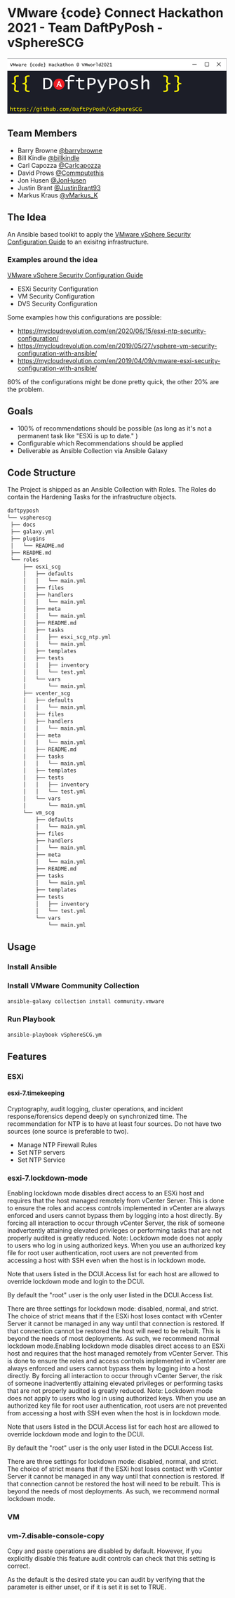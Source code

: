 # VMware {code} Connect Hackathon 2021 - Team DaftPyPosh - vSphereSCG

![Logo](images/logo_1_500x126.png)

## Team Members

- Barry Browne [@barrybrowne](https://twitter.com/barrybrowne)
- Bill Kindle [@billkindle](https://www.linkedin.com/in/billkindle/)
- Carl Capozza [@Carlcapozza](https://twitter.com/Carlcapozza)
- David Prows [@Commputethis](https://twitter.com/commputethis)
- Jon Husen [@JonHusen](https://twitter.com/JonHusen)
- Justin Brant [@JustinBrant93](https://twitter.com/JustinBrant93)
- Markus Kraus [@vMarkus_K](https://twitter.com/vMarkus_K)

## The Idea

An Ansible based toolkit to apply the [VMware vSphere Security Configuration Guide](https://core.vmware.com/vmware-vsphere-security-configuration-guide-7) to an exisitng infrastructure.

### Examples around the idea

[VMware vSphere Security Configuration Guide](https://core.vmware.com/vmware-vsphere-security-configuration-guide-7)

- ESXi Security Configuration
- VM Security Configuration
- DVS Security Configuration

Some examples how this configurations are possible:

- <https://mycloudrevolution.com/en/2020/06/15/esxi-ntp-security-configuration/>
- <https://mycloudrevolution.com/en/2019/05/27/vsphere-vm-security-configuration-with-ansible/>
- <https://mycloudrevolution.com/en/2019/04/09/vmware-esxi-security-configuration-with-ansible/>
  
80% of the configurations might be done pretty quick, the other 20% are the problem.

## Goals

- 100% of recommendations should be possible (as long as it's not a permanent task like "ESXi is up to date." )
- Configurable which Recommendations should be applied
- Deliverable as Ansible Collection via Ansible Galaxy

## Code Structure

The Project is shipped as an Ansible Collection with Roles. The Roles do contain the Hardening Tasks for the infrastructure objects.

```
daftpyposh
└── vspherescg
 ├── docs
 ├── galaxy.yml
 ├── plugins
 │   └── README.md
 ├── README.md
 └── roles
	 ├── esxi_scg
	 │   ├── defaults
	 │   │   └── main.yml
	 │   ├── files
	 │   ├── handlers
	 │   │   └── main.yml
	 │   ├── meta
	 │   │   └── main.yml
	 │   ├── README.md
	 │   ├── tasks
	 │   │   ├── esxi_scg_ntp.yml
	 │   │   └── main.yml
	 │   ├── templates
	 │   ├── tests
	 │   │   ├── inventory
	 │   │   └── test.yml
	 │   └── vars
	 │       └── main.yml
	 ├── vcenter_scg
	 │   ├── defaults
	 │   │   └── main.yml
	 │   ├── files
	 │   ├── handlers
	 │   │   └── main.yml
	 │   ├── meta
	 │   │   └── main.yml
	 │   ├── README.md
	 │   ├── tasks
	 │   │   └── main.yml
	 │   ├── templates
	 │   ├── tests
	 │   │   ├── inventory
	 │   │   └── test.yml
	 │   └── vars
	 │       └── main.yml
	 └── vm_scg
		 ├── defaults
		 │   └── main.yml
		 ├── files
		 ├── handlers
		 │   └── main.yml
		 ├── meta
		 │   └── main.yml
		 ├── README.md
		 ├── tasks
		 │   └── main.yml
		 ├── templates
		 ├── tests
		 │   ├── inventory
		 │   └── test.yml
		 └── vars
			 └── main.yml
```
## Usage

### Install Ansible

### Install VMware Community Collection

```ansible-galaxy collection install community.vmware```

### Run Playbook

```ansible-playbook vSphereSCG.ym```

## Features

### ESXi

#### esxi-7.timekeeping

Cryptography, audit logging, cluster operations, and incident response/forensics depend deeply on synchronized time. The recommendation for NTP is to have at least four sources. Do not have two sources (one source is preferable to two).

- Manage NTP Firewall Rules
- Set NTP servers
- Set NTP Service

### esxi-7.lockdown-mode

Enabling lockdown mode disables direct access to an ESXi host and requires that the host managed remotely from vCenter Server.  This is done to ensure the roles and access controls implemented in vCenter are always enforced and users cannot bypass them by logging into a host directly.   By forcing all interaction to occur through vCenter Server, the risk of someone inadvertently attaining elevated privileges or performing tasks that are not properly audited is greatly reduced.  Note:  Lockdown mode does not apply to  users who log in using authorized keys. When you use an authorized key file for root user authentication, root users are not prevented from accessing a host with SSH even when the host is in lockdown mode. 

Note that users listed in the DCUI.Access list for each host are allowed to override lockdown mode and login to the DCUI.  

By default the "root" user is the only user listed in the DCUI.Access list.

There are three settings for lockdown mode: disabled, normal, and strict. The choice of strict means that if the ESXi host loses contact with vCenter Server it cannot be managed in any way until that connection is restored. If that connection cannot be restored the host will need to be rebuilt. This is beyond the needs of most deployments. As such, we recommend normal lockdown mode.Enabling lockdown mode disables direct access to an ESXi host and requires that the host managed remotely from vCenter Server.  This is done to ensure the roles and access controls implemented in vCenter are always enforced and users cannot bypass them by logging into a host directly.   By forcing all interaction to occur through vCenter Server, the risk of someone inadvertently attaining elevated privileges or performing tasks that are not properly audited is greatly reduced.  Note:  Lockdown mode does not apply to  users who log in using authorized keys. When you use an authorized key file for root user authentication, root users are not prevented from accessing a host with SSH even when the host is in lockdown mode. 

Note that users listed in the DCUI.Access list for each host are allowed to override lockdown mode and login to the DCUI.  

By default the "root" user is the only user listed in the DCUI.Access list.

There are three settings for lockdown mode: disabled, normal, and strict. The choice of strict means that if the ESXi host loses contact with vCenter Server it cannot be managed in any way until that connection is restored. If that connection cannot be restored the host will need to be rebuilt. This is beyond the needs of most deployments. As such, we recommend normal lockdown mode.

### VM

### vm-7.disable-console-copy

Copy and paste operations are disabled by default. However, if you explicitly disable this feature audit controls can check that this setting is correct.

As the default is the desired state you can audit by verifying that the parameter is either unset, or if it is set it is set to TRUE.
